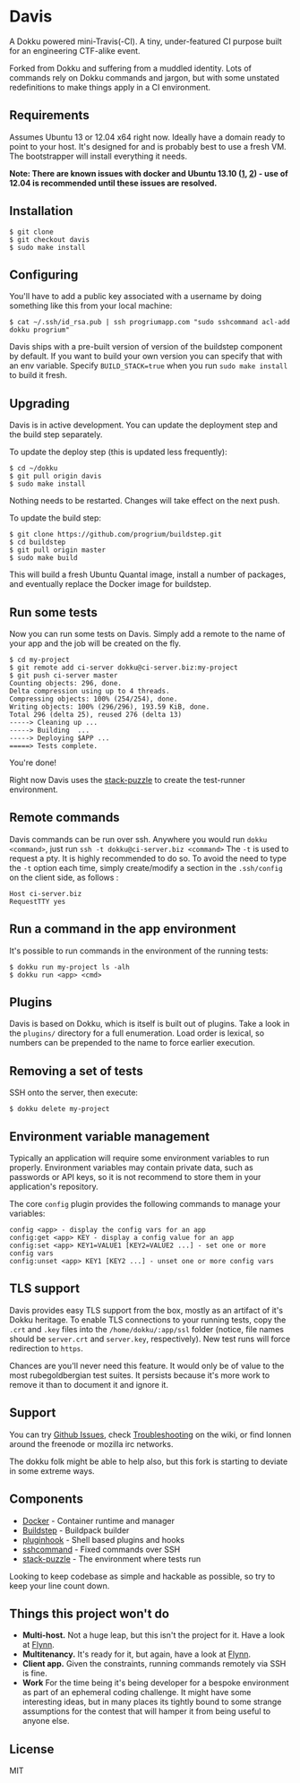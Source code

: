 # Davis

A Dokku powered mini-Travis(-CI). A tiny, under-featured CI purpose built for an engineering CTF-alike event.

Forked from Dokku and suffering from a muddled identity. Lots of commands rely on Dokku commands and jargon, but with some unstated redefinitions to make things apply in a CI environment.

## Requirements

Assumes Ubuntu 13 or 12.04 x64 right now. Ideally have a domain ready to point to your host. It's designed for and is probably best to use a fresh VM. The bootstrapper will install everything it needs.

**Note: There are known issues with docker and Ubuntu 13.10 ([1](https://github.com/dotcloud/docker/issues/1300), [2](https://github.com/dotcloud/docker/issues/1906)) - use of 12.04 is recommended until these issues are resolved.**

## Installation

    $ git clone
    $ git checkout davis
    $ sudo make install

## Configuring

You'll have to add a public key associated with a username by doing something like this from your local machine:

    $ cat ~/.ssh/id_rsa.pub | ssh progriumapp.com "sudo sshcommand acl-add dokku progrium"

Davis ships with a pre-built version of version of the buildstep component by default. If you want to build your own version you can specify that with an env variable. Specify `BUILD_STACK=true` when you run `sudo make install` to build it fresh.

## Upgrading

Davis is in active development. You can update the deployment step and the build step separately.

To update the deploy step (this is updated less frequently):

    $ cd ~/dokku
    $ git pull origin davis
    $ sudo make install

Nothing needs to be restarted. Changes will take effect on the next push.

To update the build step:

    $ git clone https://github.com/progrium/buildstep.git
    $ cd buildstep
    $ git pull origin master
    $ sudo make build

This will build a fresh Ubuntu Quantal image, install a number of packages, and eventually replace the Docker image for buildstep.

## Run some tests

Now you can run some tests on Davis. Simply add a remote to the name of your app and the job will be created on the fly.

    $ cd my-project
    $ git remote add ci-server dokku@ci-server.biz:my-project
    $ git push ci-server master
    Counting objects: 296, done.
    Delta compression using up to 4 threads.
    Compressing objects: 100% (254/254), done.
    Writing objects: 100% (296/296), 193.59 KiB, done.
    Total 296 (delta 25), reused 276 (delta 13)
    -----> Cleaning up ...
    -----> Building  ...
    -----> Deploying $APP ...
    =====> Tests complete.

You're done!

Right now Davis uses the [stack-puzzle](https://github.com/lonnen/stack-puzzle) to create the test-runner environment.

## Remote commands

Davis commands can be run over ssh. Anywhere you would run `dokku <command>`, just run `ssh -t dokku@ci-server.biz <command>`
The `-t` is used to request a pty. It is highly recommended to do so.
To avoid the need to type the `-t` option each time, simply create/modify a section in the `.ssh/config` on the client side, as follows :

    Host ci-server.biz
    RequestTTY yes


## Run a command in the app environment

It's possible to run commands in the environment of the running tests:

    $ dokku run my-project ls -alh
    $ dokku run <app> <cmd>


## Plugins

Davis is based on Dokku, which is itself is built out of plugins. Take a look in the `plugins/` directory for a full enumeration. Load order is lexical, so numbers can be prepended to the name to force earlier execution.

## Removing a set of tests

SSH onto the server, then execute:

    $ dokku delete my-project


## Environment variable management

Typically an application will require some environment variables to run properly. Environment variables may contain private data, such as passwords or API keys, so it is not recommend to store them in your application's repository.

The core `config` plugin provides the following commands to manage your variables:
```
config <app> - display the config vars for an app  
config:get <app> KEY - display a config value for an app  
config:set <app> KEY1=VALUE1 [KEY2=VALUE2 ...] - set one or more config vars
config:unset <app> KEY1 [KEY2 ...] - unset one or more config vars
```

## TLS support

Davis provides easy TLS support from the box, mostly as an artifact of it's Dokku heritage. To enable TLS connections to your running tests, copy the `.crt` and `.key` files into the `/home/dokku/:app/ssl` folder (notice, file names should be `server.crt` and `server.key`, respectively). New test runs will force redirection to `https`.

Chances are you'll never need this feature. It would only be of value to the most rubegoldbergian test suites. It persists because it's more work to remove it than to document it and ignore it.

## Support

You can try [Github Issues](https://github.com/lonnen/dokku/issues), check [Troubleshooting](https://github.com/progrium/lonnen/wiki/Troubleshooting) on the wiki, or find lonnen around the freenode or mozilla irc networks.

The dokku folk might be able to help also, but this fork is starting to deviate in some extreme ways.

## Components

 * [Docker](https://github.com/dotcloud/docker) - Container runtime and manager
 * [Buildstep](https://github.com/progrium/buildstep) - Buildpack builder
 * [pluginhook](https://github.com/progrium/pluginhook) - Shell based plugins and hooks
 * [sshcommand](https://github.com/progrium/sshcommand) - Fixed commands over SSH
 * [stack-puzzle](https://github.com/lonnen/stack-puzzle) - The environment where tests run

Looking to keep codebase as simple and hackable as possible, so try to keep your line count down.

## Things this project won't do

 * **Multi-host.** Not a huge leap, but this isn't the project for it. Have a look at [Flynn](https://flynn.io/).
 * **Multitenancy.** It's ready for it, but again, have a look at [Flynn](https://flynn.io/).
 * **Client app.** Given the constraints, running commands remotely via SSH is fine.
 * **Work** For the time being it's being developer for a bespoke environment as part of an ephemeral coding challenge. It might have some interesting ideas, but in many places its tightly bound to some strange assumptions for the contest that will hamper it from being useful to anyone else.

## License

MIT
